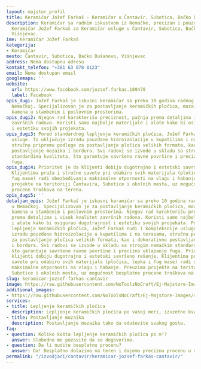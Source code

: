```yaml
---
layout: majstor_profil
title: Keramičar Jožef Farkaš - Keramičar u Čantavir, Subotica, Bačko Dušanovo, Višnjevac
description: Keramičar sa radnim iskustvom iz Nemačke, precizan i pouzdan. Pronađite
  Keramičar Jožef Farkaš za Keramičar usluge u Čantavir, Subotica, Bačko Dušanovo,
  Višnjevac.
ime: Keramičar Jožef Farkaš
kategorija:
- Keramičar
mesto: Čantavir, Subotica, Bačko Dušanovo, Višnjevac
address: Nema dostupnu adresu
kontakt_telefon: "+381 63 878 8123"
email: Nema dostupan email
googlemaps: ''
website:
  url: https://www.facebook.com/jozsef.farkas.189478
  label: Facebook
opis_dugi: Jožef Farkaš je iskusni keramičar sa preko 10 godina radnog iskustva u
  Nemačkoj. Specijalizovan je za postavljanje keramičkih pločica, mozaika i prirodnog
  kamena u stambenim i poslovnim prostorima.
opis_dugi2: Njegov rad karakterišu preciznost, pažnja prema detaljima i visok kvalitet
  završnih radova. Koristi samo najbolje materijale i alate kako bi osigurao dugotrajnost
  i estetiku svojih projekata.
opis_dugi3: Pored standardnog lepljenja keramičkih pločica, Jožef Farkaš nudi i kompleksnije
  usluge. To uključuje izradu pouzdane hidroizolacije u kupatilima i na terasama,
  stručnu pripremu podloge za postavljanje pločica velikih formata, kao i dekorativno
  postavljanje mozaika i bordura. Svi radovi se izvode u skladu sa strogim nemačkim
  standardima kvaliteta, što garantuje savršeno ravne površine i precizno uklapanje
  fuga.
opis_dugi4: Prioritet je da klijenti dobiju dugotrajno i estetski savršeno rešenje.
  Klijentima pruža i stručne savete pri odabiru svih materijala (pločica, lepka i
  fug mase) radi obezbeđivanja maksimalne otpornosti na vlagu i habanje. Preuzima
  projekte na teritoriji Čantavira, Subotice i okolnih mesta, uz mogućnost besplatne
  procene troškova na terenu.
opis_dugi5: ''
detaljan_opis: Jožef Farkaš je iskusni keramičar sa preko 10 godina radnog iskustva
  u Nemačkoj. Specijalizovan je za postavljanje keramičkih pločica, mozaika i prirodnog
  kamena u stambenim i poslovnim prostorima. Njegov rad karakterišu preciznost, pažnja
  prema detaljima i visok kvalitet završnih radova. Koristi samo najbolje materijale
  i alate kako bi osigurao dugotrajnost i estetiku svojih projekata. Pored standardnog
  lepljenja keramičkih pločica, Jožef Farkaš nudi i kompleksnije usluge. To uključuje
  izradu pouzdane hidroizolacije u kupatilima i na terasama, stručnu pripremu podloge
  za postavljanje pločica velikih formata, kao i dekorativno postavljanje mozaika
  i bordura. Svi radovi se izvode u skladu sa strogim nemačkim standardima kvaliteta,
  što garantuje savršeno ravne površine i precizno uklapanje fuga. Prioritet je da
  klijenti dobiju dugotrajno i estetski savršeno rešenje. Klijentima pruža i stručne
  savete pri odabiru svih materijala (pločica, lepka i fug mase) radi obezbeđivanja
  maksimalne otpornosti na vlagu i habanje. Preuzima projekte na teritoriji Čantavira,
  Subotice i okolnih mesta, uz mogućnost besplatne procene troškova na terenu.
slug: keramicar-jozsef-farkas-cantavir
image: https://raw.githubusercontent.com/NoToolsNoCraft/Ej-Majstore-Images/refs/heads/main/Images/izvodja%C4%8Di%20zanatskih%20radova%20logo.webp
additional_images:
- https://raw.githubusercontent.com/NoToolsNoCraft/Ej-Majstore-Images/refs/heads/main/Images/Stepenice%20keramika%20farka%C5%A1%20jo%C5%BEef%20%C4%8Dantavir.webp
services:
- title: Lepljenje keramičkih pločica
  description: Lepljenje keramičkih pločica po vašoj meri, izuzetno kvalitetno.
- title: Postavljanje mozaika
  description: Postavljanje mozaika tako da oduševite svakog gosta.
faq:
- question: Koliko košta lepljenje keramičkih pločica po m²?
  answer: Slobodno me pozovite da se dogovorimo.
- question: Da li nudite besplatnu procenu?
  answer: Da! Besplatno dolazimo na teren i dajemo preciznu procenu u roku od 24h.
permalink: "/izvodjaci/cantavir/keramicar-jozsef-farkas-cantavir/"
---
```

